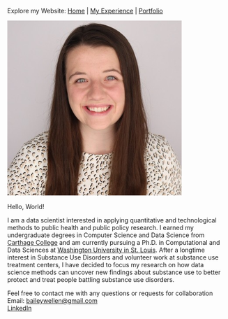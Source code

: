 Explore my Website: [Home](index.md) | [My Experience](Experience.md)  | [Portfolio](portfolio.md)   

![Headshot](newheadshot.jpeg)  

Hello, World! 

I am a data scientist interested in applying quantitative and technological methods to public health and public policy research. I earned my undergraduate degrees in Computer Science and Data Science from [Carthage College](https://www.carthage.edu/) and am currently pursuing a Ph.D. in Computational and Data Sciences at [Washington University in St. Louis](https://wustl.edu/). After a longtime interest in Substance Use Disorders and volunteer work at substance use treatment centers, I have decided to focus my research on how data science methods can uncover new findings about substance use to better protect and treat people battling substance use disorders.



Feel free to contact me with any questions or requests for collaboration   
Email: baileywellen@gmail.com  
[LinkedIn](https://www.linkedin.com/in/bailey-wellen/)

 
